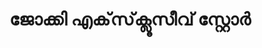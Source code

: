 ---
title: "ജോക്കി എക്‌സ്‌ക്ലൂസീവ് സ്റ്റോർ"
url: /muvaarrrrupulll/jookki-ekskluusiiv-srrrroo/
shop: clothes
---